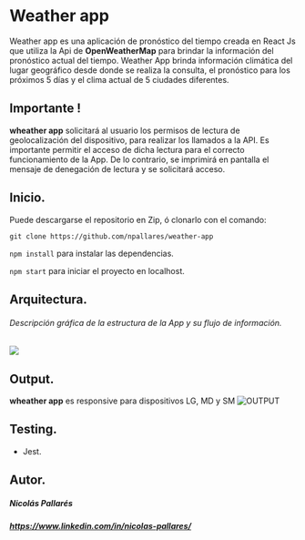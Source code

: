 # Weather app
Weather app es una aplicación de pronóstico del tiempo creada en React Js que utiliza la Api de **OpenWeatherMap** para brindar la información del pronóstico actual del tiempo. Weather App brinda información climática del lugar geográfico desde donde se realiza la consulta, el pronóstico para los próximos 5 días y el clima actual de 5 ciudades diferentes.

## Importante !
**wheather app** solicitará al usuario los permisos de lectura de geolocalización del dispositivo, para realizar los llamados a la API. Es importante permitir el acceso de dicha lectura para el correcto funcionamiento de la App. De lo contrario, se imprimirá en pantalla el mensaje de denegación de lectura y se solicitará acceso.
 
## Inicio.
Puede descargarse el repositorio en Zip, ó clonarlo con el comando:

`git clone https://github.com/npallares/weather-app`

`npm install` para instalar las dependencias.

`npm start` para iniciar el proyecto en localhost.

## Arquitectura.
###### Descripción gráfica de la estructura de la App y su flujo de información.
[![](https://npallaresporfolio.000webhostapp.com/assets/estructura.png)](ESTRUCTURA)

## Output.
**wheather app** es responsive para dispositivos LG, MD y SM 
![OUTPUT](https://npallaresporfolio.000webhostapp.com/assets/output1.png "OUTPUT")

## Testing.
- Jest.

## Autor.
##### Nicolás Pallarés 
##### https://www.linkedin.com/in/nicolas-pallares/
